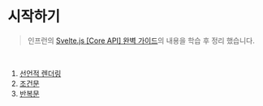 # 시작하기

> 인프런의 [Svelte.js [Core API] 완벽 가이드](https://www.inflearn.com/course/%EC%8A%A4%EB%B2%A8%ED%8A%B8-%EC%99%84%EB%B2%BD-%EA%B0%80%EC%9D%B4%EB%93%9C)의 내용을 학습 후 정리 했습니다.

<br />

1. [선언적 렌더링](https://github.com/ChoJinmok/TIL/blob/master/Svelte/start/selective-rendering.md)
2. [조건문](https://github.com/ChoJinmok/TIL/blob/master/Svelte/start/conditional-statement.md)
3. [반복문](https://github.com/ChoJinmok/TIL/blob/master/Svelte/start/repeated-statement.md)
